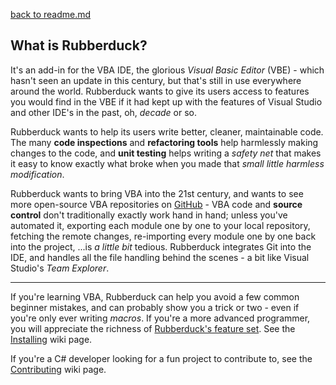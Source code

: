 [back to readme.md](https://github.com/rubberduck-vba/Rubberduck/blob/readme-cleanup/README.md)

## What is Rubberduck?

It's an add-in for the VBA IDE, the glorious *Visual Basic Editor* (VBE) - which hasn't seen an update in this century, but that's still in use everywhere around the world. Rubberduck wants to give its users access to features you would find in the VBE if it had kept up with the features of Visual Studio and other IDE's in the past, oh, *decade* or so.

Rubberduck wants to help its users write better, cleaner, maintainable code. The many **code inspections** and **refactoring tools** help harmlessly making changes to the code, and **unit testing** helps writing a *safety net* that makes it easy to know exactly what broke when you made that *small little harmless modification*.

Rubberduck wants to bring VBA into the 21st century, and wants to see more open-source VBA repositories on [GitHub](https://github.com/) - VBA code and **source control** don't traditionally exactly work hand in hand; unless you've automated it, exporting each module one by one to your local repository, fetching the remote changes, re-importing every module one by one back into the project, ...is *a little bit* tedious. Rubberduck integrates Git into the IDE, and handles all the file handling behind the scenes - a bit like Visual Studio's *Team Explorer*.

---

If you're learning VBA, Rubberduck can help you avoid a few common beginner mistakes, and can probably show you a trick or two - even if you're only ever writing *macros*. If you're a more advanced programmer, you will appreciate the richness of [Rubberduck's feature set](https://github.com/retailcoder/Rubberduck/wiki/Features). See the [Installing](https://github.com/rubberduck-vba/Rubberduck/wiki/Installing) wiki page.

If you're a C# developer looking for a fun project to contribute to, see the [Contributing](https://github.com/rubberduck-vba/Rubberduck/wiki/Contributing) wiki page.


